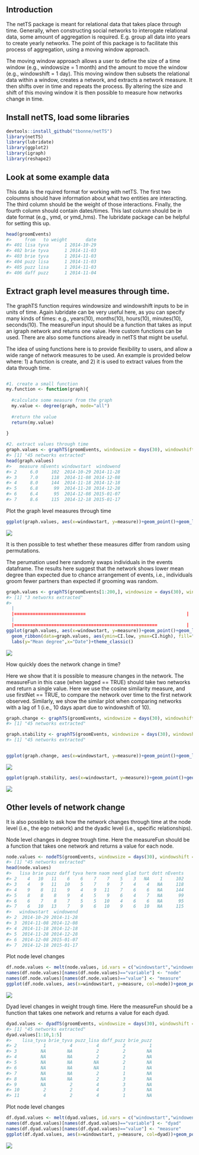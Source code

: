 

Introduction
------------

The netTS package is meant for relational data that takes place through time. Generally, when constructing social networks to interogate relational data, some amount of aggregation is required. E.g. group all data into years to create yearly networks. The point of this package is to facilitate this process of aggregation, using a moving window approach.

The moving window approach allows a user to define the size of a time window (e.g., windowsize = 1 month) and the amount to move the window (e.g., windowshift = 1 day). This moving window then subsets the relational data within a window, creates a network, and extracts a network measure. It then shifts over in time and repeats the process. By altering the size and shift of this moving window it is then possible to measure how networks change in time.


Install netTS, load some libraries
----------------------------------

``` r
devtools::install_github("tbonne/netTS")
library(netTS)
library(lubridate)
library(ggplot2)
library(igraph)
library(reshape2)
```


Look at some example data
-------------------------

This data is the rquired format for working with netTS. The first two coloumns should have information about what two entities are interacting. The third column should be the weight of those interactions. Finally, the fourth column should contain dates/times. This last column should be in date format (e.g., ymd, or ymd\_hms). The lubridate package can be helpful for setting this up.

``` r
head(groomEvents)
#>     from   to weight       date
#> 401 lisa tyva      1 2014-10-29
#> 402 brie tyva      1 2014-11-03
#> 403 brie tyva      1 2014-11-03
#> 404 puzz lisa      1 2014-11-03
#> 405 puzz lisa      1 2014-11-03
#> 406 daff puzz      1 2014-11-04
```

Extract graph level measures through time.
------------------------------------------

The graphTS function requires windowsize and windowshift inputs to be in units of time. Again lubridate can be very useful here, as you can specify many kinds of times: e.g., years(10), months(10), hours(10), minutes(10), seconds(10). The measureFun input should be a function that takes as input an igraph network and returns one value. Here custom functions can be used. There are also some functions already in netTS that might be useful.

The idea of using functions here is to provide flexibility to users, and allow a wide range of network measures to be used. An example is provided below where: 1) a function is create, and 2) it is used to extract values from the data through time.

``` r

#1. create a small function
my.function <- function(graph){
  
  #calculate some measure from the graph
  my.value <- degree(graph, mode="all")
  
  #return the value 
  return(my.value)
  
}

#2. extract values through time
graph.values <- graphTS(groomEvents, windowsize = days(30), windowshift = days(10), measureFun = degree_mean, directed=TRUE)
#> [1] "45 networks extracted"
head(graph.values)
#>   measure nEvents windowstart  windowend
#> 2     6.0     102  2014-10-29 2014-11-28
#> 3     7.0     118  2014-11-08 2014-12-08
#> 4     8.0     144  2014-11-18 2014-12-18
#> 5     6.8      99  2014-11-28 2014-12-28
#> 6     6.4      95  2014-12-08 2015-01-07
#> 7     8.6     115  2014-12-18 2015-01-17
```

Plot the graph level measures through time

``` r
ggplot(graph.values, aes(x=windowstart, y=measure))+geom_point()+geom_line()+labs(y="Mean degree",x="Date")+theme_classic()
```

![](inst/readme_figs/unnamed-chunk-4-1.png)

It is then possible to test whether these measures differ from random using permutations.

The perumation used here randomly swaps individuals in the events dataframe. The results here suggest that the network shows lower mean degree than expected due to chance arrangement of events, i.e., individuals groom fewer partners than expected if grooming was random.

``` r
graph.values <- graphTS(groomEvents[1:200,], windowsize = days(30), windowshift = days(10), measureFun = degree_mean, directed=TRUE, nperm = 1000)
#> [1] "3 networks extracted"
#> 
  |                                                                       
  |===========================                                      |  42%
  |                                                                       
  |======================================================           |  83%
ggplot(graph.values, aes(x=windowstart, y=measure))+geom_point()+geom_line()+
  geom_ribbon(data=graph.values, aes(ymin=CI.low, ymax=CI.high), fill="red", alpha=0.2)+
  labs(y="Mean degree",x="Date")+theme_classic()
```

![](inst/readme_figs/unnamed-chunk-5-1.png)

How quickly does the network change in time?

Here we show that it is possible to measure changes in the network. The measureFun in this case (when lagged == TRUE) should take two networks and return a single value. Here we use the cosine similarity measure, and use firstNet == TRUE, to compare the network over time to the first network observed. Similarly, we show the similar plot when comparing networks with a lag of 1 (i.e., 10 days apart due to windowshift of 10).

``` r
graph.change <- graphTS(groomEvents, windowsize = days(30), windowshift = days(10), measureFun = cosine_between_graphs, directed=TRUE, lagged = TRUE, firstNet = TRUE)
#> [1] "45 networks extracted"

graph.stability <- graphTS(groomEvents, windowsize = days(30), windowshift = days(10), measureFun = cosine_between_graphs, directed=TRUE, lagged = TRUE, lag = 1)
#> [1] "45 networks extracted"


ggplot(graph.change, aes(x=windowstart, y=measure))+geom_point()+geom_line()+labs(y="Network change from start (cosine)",x="Date")+theme_classic()
```

![](inst/readme_figs/unnamed-chunk-6-1.png)

``` r
ggplot(graph.stability, aes(x=windowstart, y=measure))+geom_point()+geom_line()+labs(y="Network stability (cosine)",x="Date")+theme_classic()
```

![](inst/readme_figs/unnamed-chunk-6-2.png)

Other levels of network change
------------------------------

It is also possible to ask how the network changes through time at the node level (i.e., the ego network) and the dyadic level (i.e., specific relationships).

Node level changes in degree trough time. Here the measureFun should be a function that takes one network and returns a value for each node.

``` r
node.values <- nodeTS(groomEvents, windowsize = days(30), windowshift = days(10), measureFun = degree, directed=TRUE)
#> [1] "45 networks extracted"
head(node.values)
#>   lisa brie puzz daff tyva herm naom need glad turt dott nEvents
#> 2    4   10   11    6    6    7    7    5    3   NA    1     102
#> 3    4    9   11   10    5    7    9    7    4    4   NA     118
#> 4    9    8   11    9    4    9   11    7    6    6   NA     144
#> 5    8    8    8    9    4    5    9    6    4    7   NA      99
#> 6    6    7    8    7    5    5   10    4    6    6   NA      95
#> 7    6   10   13    7    9    6   10    9    6   10   NA     115
#>   windowstart  windowend
#> 2  2014-10-29 2014-11-28
#> 3  2014-11-08 2014-12-08
#> 4  2014-11-18 2014-12-18
#> 5  2014-11-28 2014-12-28
#> 6  2014-12-08 2015-01-07
#> 7  2014-12-18 2015-01-17
```

Plot node level changes

``` r
df.node.values <- melt(node.values, id.vars = c("windowstart","windowend", "nEvents" ))
names(df.node.values)[names(df.node.values)=="variable"] <- "node"
names(df.node.values)[names(df.node.values)=="value"] <- "measure"
ggplot(df.node.values, aes(x=windowstart, y=measure, col=node))+geom_point()+geom_line() + theme_classic() + labs(y="Mean degree",x="Date")
```

![](inst/readme_figs/unnamed-chunk-8-1.png)

Dyad level changes in weight trough time. Here the measureFun should be a function that takes one network and returns a value for each dyad.

``` r
dyad.values <- dyadTS(groomEvents, windowsize = days(30), windowshift = days(10), measureFun = dyad_weight, directed=TRUE)
#> [1] "45 networks extracted"
dyad.values[1:10,1:5]
#>    lisa_tyva brie_tyva puzz_lisa daff_puzz brie_puzz
#> 2          1         4         4         2         1
#> 3         NA        NA         2         2        NA
#> 4         NA        NA         2         2        NA
#> 5         NA        NA        NA         2        NA
#> 6         NA        NA        NA         1        NA
#> 7         NA        NA         2         1        NA
#> 8         NA        NA         2         3        NA
#> 9         NA         2         4         3        NA
#> 10         2         2         4         3        NA
#> 11         4         2         4         1        NA
```

Plot node level changes

``` r
df.dyad.values <- melt(dyad.values, id.vars = c("windowstart","windowend", "nEvents" ))
names(df.dyad.values)[names(df.dyad.values)=="variable"] <- "dyad"
names(df.dyad.values)[names(df.dyad.values)=="value"] <- "measure"
ggplot(df.dyad.values, aes(x=windowstart, y=measure, col=dyad))+geom_point()+geom_line() + theme_classic() + labs(y="Weight",x="Date") + theme(legend.position="right",legend.text = element_text(size=6))
```

![](inst/readme_figs/unnamed-chunk-10-1.png)

